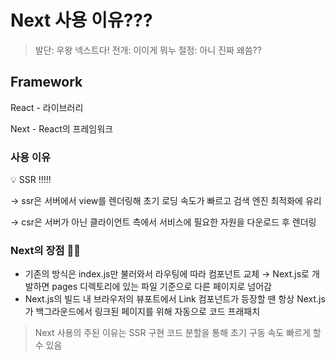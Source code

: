 # Next 사용 이유???

> 발단: 우왕 넥스트다!
전개: 이이게 뭐누
절정: 아니 진짜 왜씀??
> 

## Framework

React - 라이브러리

Next - React의 프레임워크

### 사용 이유

<aside>
💡 SSR !!!!!

</aside>

→ ssr은 서버에서 view를 렌더링해 초기 로딩 속도가 빠르고 검색 엔진 최적화에 유리

→ csr은 서버가 아닌 클라이언트 측에서 서비스에 필요한 자원을 다운로드 후 렌더링

### Next의 장점 👍🏻

- 기존의 방식은 index.js만 불러와서 라우팅에 따라 컴포넌트 교체
→ Next.js로 개발하면 pages 디렉토리에 있는 파일 기준으로 다른 페이지로 넘어감
- Next.js의 빌드 내 브라우저의 뷰포트에서 Link 컴포넌트가 등장할 땐 항상 Next.js가 백그라운드에서 링크된 페이지를 위해 자동으로 코드 프래패치

> Next 사용의 주된 이유는 SSR 구현
코드 분할을 통해 초기 구동 속도 빠르게 할 수 있음
>
